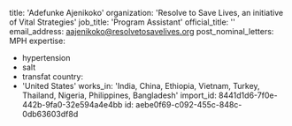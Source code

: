 title: 'Adefunke Ajenikoko'
organization: 'Resolve to Save Lives, an initiative of Vital Strategies'
job_title: 'Program Assistant'
official_title: ''
email_address: aajenikoko@resolvetosavelives.org
post_nominal_letters: MPH
expertise:
  - hypertension
  - salt
  - transfat
country:
  - 'United States'
works_in: 'India, China, Ethiopia, Vietnam, Turkey, Thailand, Nigeria, Philippines, Bangladesh'
import_id: 8441d1d6-7f0e-442b-9fa0-32e594a4e4bb
id: aebe0f69-c092-455c-848c-0db63603df8d
